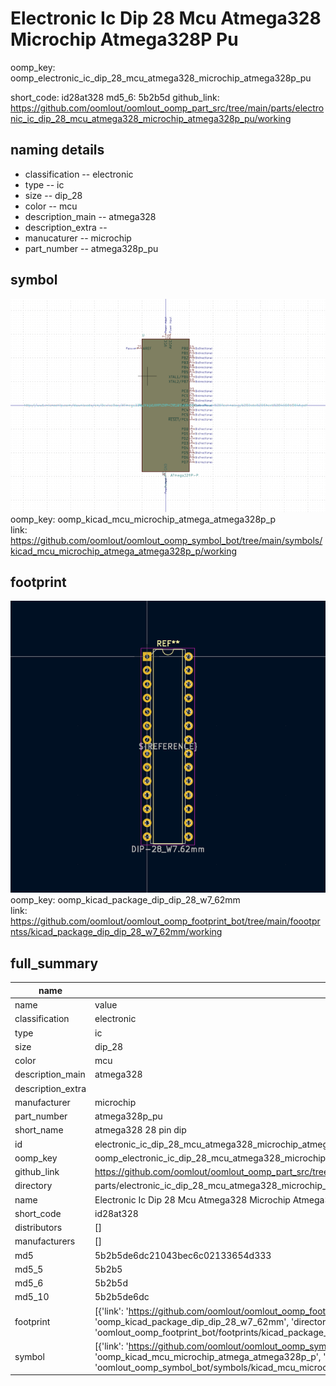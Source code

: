 # Electronic Ic Dip 28 Mcu Atmega328 Microchip Atmega328P Pu
oomp_key: oomp_electronic_ic_dip_28_mcu_atmega328_microchip_atmega328p_pu 


short_code: id28at328
md5_6: 5b2b5d
github_link: https://github.com/oomlout/oomlout_oomp_part_src/tree/main/parts/electronic_ic_dip_28_mcu_atmega328_microchip_atmega328p_pu/working
## naming details
* classification -- electronic
* type -- ic
* size -- dip_28
* color -- mcu
* description_main -- atmega328
* description_extra -- 
* manucaturer -- microchip
* part_number -- atmega328p_pu



## symbol

![](symbol/0/working/working_600.png)  
oomp_key: oomp_kicad_mcu_microchip_atmega_atmega328p_p  
link: https://github.com/oomlout/oomlout_oomp_symbol_bot/tree/main/symbols/kicad_mcu_microchip_atmega_atmega328p_p/working  

## footprint

![](footprint/0/working/working_600.png)  
oomp_key: oomp_kicad_package_dip_dip_28_w7_62mm  
link: https://github.com/oomlout/oomlout_oomp_footprint_bot/tree/main/foootprntss/kicad_package_dip_dip_28_w7_62mm/working  

## full_summary
| name | value | 
| --- | --- | 
| name | value | 
| classification | electronic | 
| type | ic | 
| size | dip_28 | 
| color | mcu | 
| description_main | atmega328 | 
| description_extra |  | 
| manufacturer | microchip | 
| part_number | atmega328p_pu | 
| short_name | atmega328 28 pin dip | 
| id | electronic_ic_dip_28_mcu_atmega328_microchip_atmega328p_pu | 
| oomp_key | oomp_electronic_ic_dip_28_mcu_atmega328_microchip_atmega328p_pu | 
| github_link | https://github.com/oomlout/oomlout_oomp_part_src/tree/main/parts/electronic_ic_dip_28_mcu_atmega328_microchip_atmega328p_pu/working | 
| directory | parts/electronic_ic_dip_28_mcu_atmega328_microchip_atmega328p_pu | 
| name | Electronic Ic Dip 28 Mcu Atmega328 Microchip Atmega328P Pu | 
| short_code | id28at328 | 
| distributors | [] | 
| manufacturers | [] | 
| md5 | 5b2b5de6dc21043bec6c02133654d333 | 
| md5_5 | 5b2b5 | 
| md5_6 | 5b2b5d | 
| md5_10 | 5b2b5de6dc | 
| footprint | [{'link': 'https://github.com/oomlout/oomlout_oomp_footprint_bot/tree/main/foootprntss/kicad_package_dip_dip_28_w7_62mm', 'oomp_key': 'oomp_kicad_package_dip_dip_28_w7_62mm', 'directory': 'oomlout_oomp_footprint_bot/footprints/kicad_package_dip_dip_28_w7_62mm//working/working.kicad_mod'}] | 
| symbol | [{'link': 'https://github.com/oomlout/oomlout_oomp_symbol_bot/tree/main/symbols/kicad_mcu_microchip_atmega_atmega328p_p', 'oomp_key': 'oomp_kicad_mcu_microchip_atmega_atmega328p_p', 'directory': 'oomlout_oomp_symbol_bot/symbols/kicad_mcu_microchip_atmega_atmega328p_p//working/working.kicad_sym'}] | 
